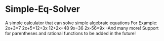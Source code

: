 # Simple-Eq-Solver
A simple calculator that can solve simple algebraic equations
For Example:
2x+3=7
2x+5=12+3x
12+2x=48
9x=36
2x-56=9x
-And many more!
Support for parentheses and rational functions to be added in the future!
